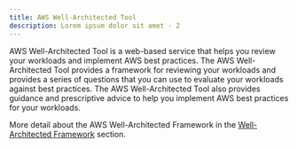 ```yaml
---
title: AWS Well-Architected Tool
description: Lorem ipsum dolor sit amet - 2
---
```


AWS Well-Architected Tool is a web-based service that helps you review your workloads and implement AWS best practices. The AWS Well-Architected Tool provides a framework for reviewing your workloads and provides a series of questions that you can use to evaluate your workloads against best practices. The AWS Well-Architected Tool also provides guidance and prescriptive advice to help you implement AWS best practices for your workloads.

More detail about the AWS Well-Architected Framework in the [Well-Architected Framework](doc/Extra-material/Well-Architected-Framework) section.